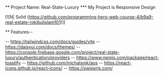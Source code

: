 ** Project Name: Real-State-Luxury
*** My Project is Responsive Design

[![N| Solid (https://github.com/programming-hero-web-course-4/b9a9-real-estate-rokibulislam101)]]


** Features--

-- https://tailwindcss.com/docs/guides/vite
-- https://daisyui.com/docs/themes/
-- https://console.firebase.google.com/project/real-state-luxury/authentication/providers
-- https://www.npmjs.com/package/react-toastify
-- https://github.com/michalsnik/aos
-- https://react-icons.github.io/react-icons/
-- https://swiperjs.com/







